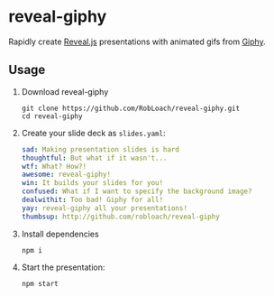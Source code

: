 # reveal-giphy

Rapidly create [Reveal.js](http://lab.hakim.se/reveal-js/#/) presentations with animated gifs from [Giphy](http://giphy.com/).

## Usage

1. Download reveal-giphy

    ```
    git clone https://github.com/RobLoach/reveal-giphy.git
    cd reveal-giphy
    ```

2. Create your slide deck as `slides.yaml`:

    ``` yaml
    sad: Making presentation slides is hard
    thoughtful: But what if it wasn't...
    wtf: What? How?!
    awesome: reveal-giphy!
    win: It builds your slides for you!
    confused: What if I want to specify the background image?
    dealwithit: Too bad! Giphy for all!
    yay: reveal-giphy all your presentations!
    thumbsup: http://github.com/robloach/reveal-giphy
    ```

3. Install dependencies

    ```
    npm i
    ```

4. Start the presentation:

    ```
    npm start
    ```
